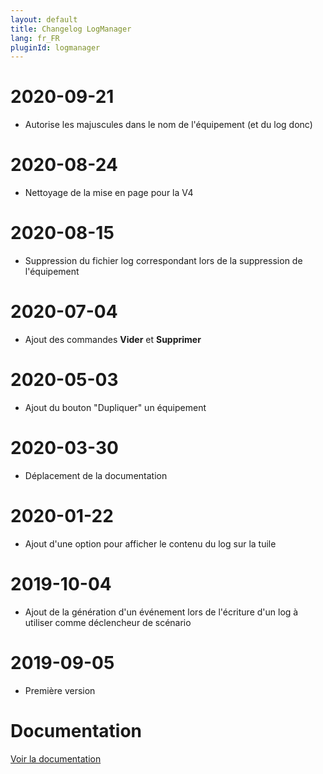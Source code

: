 ```yaml
---
layout: default
title: Changelog LogManager
lang: fr_FR
pluginId: logmanager
---
```


# 2020-09-21

- Autorise les majuscules dans le nom de l'équipement (et du log donc)

# 2020-08-24

- Nettoyage de la mise en page pour la V4

# 2020-08-15

- Suppression du fichier log correspondant lors de la suppression de l'équipement

# 2020-07-04

- Ajout des commandes **Vider** et **Supprimer**

# 2020-05-03

- Ajout du bouton "Dupliquer" un équipement

# 2020-03-30

- Déplacement de la documentation

# 2020-01-22

- Ajout d'une option pour afficher le contenu du log sur la tuile

# 2019-10-04

- Ajout de la génération d'un événement lors de l'écriture d'un log à utiliser comme déclencheur de scénario

# 2019-09-05

- Première version

# Documentation

[Voir la documentation]({{site.baseurl}}/{{page.pluginId}}/{{page.lang}})
